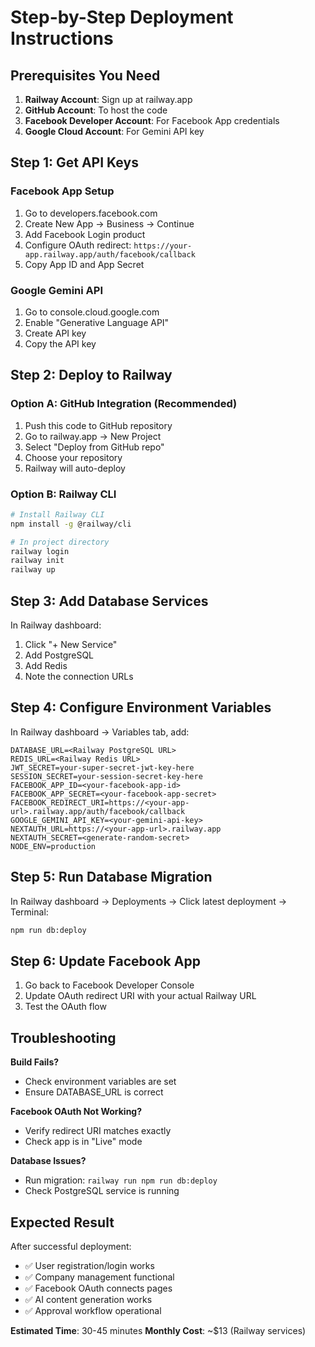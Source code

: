 # Step-by-Step Deployment Instructions

## Prerequisites You Need

1. **Railway Account**: Sign up at railway.app
2. **GitHub Account**: To host the code
3. **Facebook Developer Account**: For Facebook App credentials
4. **Google Cloud Account**: For Gemini API key

## Step 1: Get API Keys

### Facebook App Setup
1. Go to developers.facebook.com
2. Create New App → Business → Continue
3. Add Facebook Login product
4. Configure OAuth redirect: `https://your-app.railway.app/auth/facebook/callback`
5. Copy App ID and App Secret

### Google Gemini API
1. Go to console.cloud.google.com
2. Enable "Generative Language API"
3. Create API key
4. Copy the API key

## Step 2: Deploy to Railway

### Option A: GitHub Integration (Recommended)
1. Push this code to GitHub repository
2. Go to railway.app → New Project
3. Select "Deploy from GitHub repo"
4. Choose your repository
5. Railway will auto-deploy

### Option B: Railway CLI
```bash
# Install Railway CLI
npm install -g @railway/cli

# In project directory
railway login
railway init
railway up
```

## Step 3: Add Database Services

In Railway dashboard:
1. Click "+ New Service"
2. Add PostgreSQL
3. Add Redis
4. Note the connection URLs

## Step 4: Configure Environment Variables

In Railway dashboard → Variables tab, add:

```
DATABASE_URL=<Railway PostgreSQL URL>
REDIS_URL=<Railway Redis URL>
JWT_SECRET=your-super-secret-jwt-key-here
SESSION_SECRET=your-session-secret-key-here
FACEBOOK_APP_ID=<your-facebook-app-id>
FACEBOOK_APP_SECRET=<your-facebook-app-secret>
FACEBOOK_REDIRECT_URI=https://<your-app-url>.railway.app/auth/facebook/callback
GOOGLE_GEMINI_API_KEY=<your-gemini-api-key>
NEXTAUTH_URL=https://<your-app-url>.railway.app
NEXTAUTH_SECRET=<generate-random-secret>
NODE_ENV=production
```

## Step 5: Run Database Migration

In Railway dashboard → Deployments → Click latest deployment → Terminal:
```bash
npm run db:deploy
```

## Step 6: Update Facebook App

1. Go back to Facebook Developer Console
2. Update OAuth redirect URI with your actual Railway URL
3. Test the OAuth flow

## Troubleshooting

**Build Fails?**
- Check environment variables are set
- Ensure DATABASE_URL is correct

**Facebook OAuth Not Working?**
- Verify redirect URI matches exactly
- Check app is in "Live" mode

**Database Issues?**
- Run migration: `railway run npm run db:deploy`
- Check PostgreSQL service is running

## Expected Result

After successful deployment:
- ✅ User registration/login works
- ✅ Company management functional
- ✅ Facebook OAuth connects pages
- ✅ AI content generation works
- ✅ Approval workflow operational

**Estimated Time**: 30-45 minutes
**Monthly Cost**: ~$13 (Railway services)